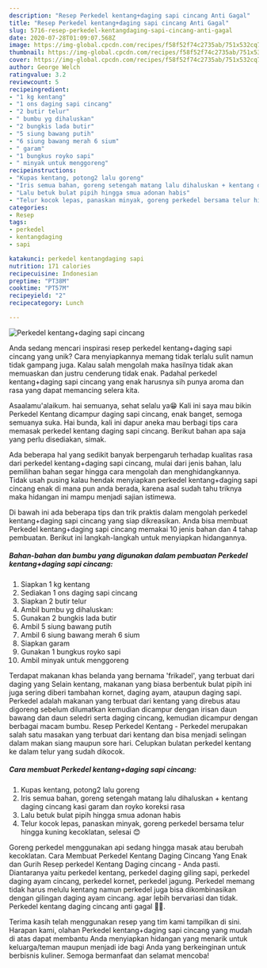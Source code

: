 ```yaml
---
description: "Resep Perkedel kentang+daging sapi cincang Anti Gagal"
title: "Resep Perkedel kentang+daging sapi cincang Anti Gagal"
slug: 5716-resep-perkedel-kentangdaging-sapi-cincang-anti-gagal
date: 2020-07-28T01:09:07.568Z
image: https://img-global.cpcdn.com/recipes/f58f52f74c2735ab/751x532cq70/perkedel-kentangdaging-sapi-cincang-foto-resep-utama.jpg
thumbnail: https://img-global.cpcdn.com/recipes/f58f52f74c2735ab/751x532cq70/perkedel-kentangdaging-sapi-cincang-foto-resep-utama.jpg
cover: https://img-global.cpcdn.com/recipes/f58f52f74c2735ab/751x532cq70/perkedel-kentangdaging-sapi-cincang-foto-resep-utama.jpg
author: George Welch
ratingvalue: 3.2
reviewcount: 5
recipeingredient:
- "1 kg kentang"
- "1 ons daging sapi cincang"
- "2 butir telur"
- " bumbu yg dihaluskan"
- "2 bungkis lada butir"
- "5 siung bawang putih"
- "6 siung bawang merah 6 sium"
- " garam"
- "1 bungkus royko sapi"
- " minyak untuk menggoreng"
recipeinstructions:
- "Kupas kentang, potong2 lalu goreng"
- "Iris semua bahan, goreng setengah matang lalu dihaluskan + kentang daging cincang kasi garam dan royko koreksi rasa"
- "Lalu betuk bulat pipih hingga smua adonan habis"
- "Telur kocok lepas, panaskan minyak, goreng perkedel bersama telur hingga kuning kecoklatan, selesai 😊"
categories:
- Resep
tags:
- perkedel
- kentangdaging
- sapi

katakunci: perkedel kentangdaging sapi 
nutrition: 171 calories
recipecuisine: Indonesian
preptime: "PT38M"
cooktime: "PT57M"
recipeyield: "2"
recipecategory: Lunch

---
```



![Perkedel kentang+daging sapi cincang](https://img-global.cpcdn.com/recipes/f58f52f74c2735ab/751x532cq70/perkedel-kentangdaging-sapi-cincang-foto-resep-utama.jpg)

Anda sedang mencari inspirasi resep perkedel kentang+daging sapi cincang yang unik? Cara menyiapkannya memang tidak terlalu sulit namun tidak gampang juga. Kalau salah mengolah maka hasilnya tidak akan memuaskan dan justru cenderung tidak enak. Padahal perkedel kentang+daging sapi cincang yang enak harusnya sih punya aroma dan rasa yang dapat memancing selera kita.

Asaalamu&#39;alaikum. hai semuanya, sehat selalu ya😁 Kali ini saya mau bikin Perkedel Kentang dicampur daging sapi cincang, enak banget, semoga semuanya suka. Hai bunda, kali ini dapur aneka mau berbagi tips cara memasak perkedel kentang daging sapi cincang. Berikut bahan apa saja yang perlu disediakan, simak.

Ada beberapa hal yang sedikit banyak berpengaruh terhadap kualitas rasa dari perkedel kentang+daging sapi cincang, mulai dari jenis bahan, lalu pemilihan bahan segar hingga cara mengolah dan menghidangkannya. Tidak usah pusing kalau hendak menyiapkan perkedel kentang+daging sapi cincang enak di mana pun anda berada, karena asal sudah tahu triknya maka hidangan ini mampu menjadi sajian istimewa.


Di bawah ini ada beberapa tips dan trik praktis dalam mengolah perkedel kentang+daging sapi cincang yang siap dikreasikan. Anda bisa membuat Perkedel kentang+daging sapi cincang memakai 10 jenis bahan dan 4 tahap pembuatan. Berikut ini langkah-langkah untuk menyiapkan hidangannya.

<!--inarticleads1-->

##### Bahan-bahan dan bumbu yang digunakan dalam pembuatan Perkedel kentang+daging sapi cincang:

1. Siapkan 1 kg kentang
1. Sediakan 1 ons daging sapi cincang
1. Siapkan 2 butir telur
1. Ambil  bumbu yg dihaluskan:
1. Gunakan 2 bungkis lada butir
1. Ambil 5 siung bawang putih
1. Ambil 6 siung bawang merah 6 sium
1. Siapkan  garam
1. Gunakan 1 bungkus royko sapi
1. Ambil  minyak untuk menggoreng


Terdapat makanan khas belanda yang bernama &#39;frikadel&#39;, yang terbuat dari daging yang Selain kentang, makanan yang biasa berbentuk bulat pipih ini juga sering diberi tambahan kornet, daging ayam, ataupun daging sapi. Perkedel adalah makanan yang terbuat dari kentang yang direbus atau digoreng sebelum dilumatkan kemudian dicampur dengan irisan daun bawang dan daun seledri serta daging cincang, kemudian dicampur dengan berbagai macam bumbu. Resep Perkedel Kentang - Perkedel merupakan salah satu masakan yang terbuat dari kentang dan bisa menjadi selingan dalam makan siang maupun sore hari. Celupkan bulatan perkedel kentang ke dalam telur yang sudah dikocok. 

<!--inarticleads2-->

##### Cara membuat Perkedel kentang+daging sapi cincang:

1. Kupas kentang, potong2 lalu goreng
1. Iris semua bahan, goreng setengah matang lalu dihaluskan + kentang daging cincang kasi garam dan royko koreksi rasa
1. Lalu betuk bulat pipih hingga smua adonan habis
1. Telur kocok lepas, panaskan minyak, goreng perkedel bersama telur hingga kuning kecoklatan, selesai 😊


Goreng perkedel menggunakan api sedang hingga masak atau berubah kecoklatan. Cara Membuat Perkedel Kentang Daging Cincang Yang Enak dan Gurih Resep perkedel Kentang Daging cincang - Anda pasti. Diantaranya yaitu perkedel kentang, perkedel daging giling sapi, perkedel daging ayam cincang, perkedel kornet, perkedel jagung. Perkedel memang tidak harus melulu kentang namun perkedel juga bisa dikombinasikan dengan gilingan daging ayam cincang. agar lebih bervariasi dan tidak. Perkedel kentang daging cincang anti gagal 🤗🤗. 

Terima kasih telah menggunakan resep yang tim kami tampilkan di sini. Harapan kami, olahan Perkedel kentang+daging sapi cincang yang mudah di atas dapat membantu Anda menyiapkan hidangan yang menarik untuk keluarga/teman maupun menjadi ide bagi Anda yang berkeinginan untuk berbisnis kuliner. Semoga bermanfaat dan selamat mencoba!
